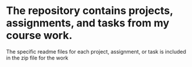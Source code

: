 # The repository contains projects, assignments, and tasks from my course work.

The specific readme files for each project, assignment, or task is included in the zip file for the work
